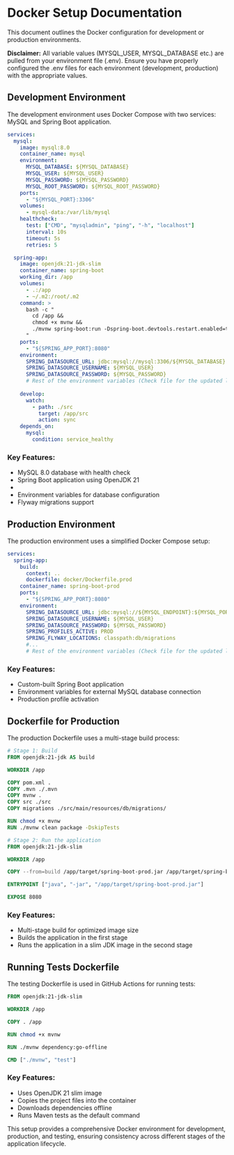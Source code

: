 # Docker Setup Documentation

This document outlines the Docker configuration for development or production environments.

**Disclaimer:** All variable values (MYSQL_USER, MYSQL_DATABASE etc.) are pulled from your environment file (.env). Ensure you have properly configured the .env files for each environment (development, production) with the appropriate values.

## Development Environment

The development environment uses Docker Compose with two services: MySQL and Spring Boot application.

```yaml
services:
  mysql:
    image: mysql:8.0
    container_name: mysql
    environment:
      MYSQL_DATABASE: ${MYSQL_DATABASE}
      MYSQL_USER: ${MYSQL_USER}
      MYSQL_PASSWORD: ${MYSQL_PASSWORD}
      MYSQL_ROOT_PASSWORD: ${MYSQL_ROOT_PASSWORD}
    ports:
      - "${MYSQL_PORT}:3306"
    volumes:
      - mysql-data:/var/lib/mysql
    healthcheck:
      test: ["CMD", "mysqladmin", "ping", "-h", "localhost"]
      interval: 10s
      timeout: 5s
      retries: 5

  spring-app:
    image: openjdk:21-jdk-slim
    container_name: spring-boot
    working_dir: /app
    volumes:
      - .:/app
      - ~/.m2:/root/.m2
    command: >
      bash -c "
        cd /app &&
        chmod +x mvnw &&
        ./mvnw spring-boot:run -Dspring-boot.devtools.restart.enabled=true
      "
    ports:
      - "${SPRING_APP_PORT}:8080"
    environment:
      SPRING_DATASOURCE_URL: jdbc:mysql://mysql:3306/${MYSQL_DATABASE}
      SPRING_DATASOURCE_USERNAME: ${MYSQL_USER}
      SPRING_DATASOURCE_PASSWORD: ${MYSQL_PASSWORD}
      # Rest of the environment variables (Check file for the updated list)
  
    develop:
      watch:
        - path: ./src
          target: /app/src
          action: sync
    depends_on:
      mysql:
        condition: service_healthy
```

### Key Features:
- MySQL 8.0 database with health check
- Spring Boot application using OpenJDK 21
- 
- Environment variables for database configuration
- Flyway migrations support

## Production Environment

The production environment uses a simplified Docker Compose setup:

```yaml
services:
  spring-app:
    build:
      context: ..
      dockerfile: docker/Dockerfile.prod
    container_name: spring-boot-prod
    ports:
      - "${SPRING_APP_PORT}:8080"
    environment:
      SPRING_DATASOURCE_URL: jdbc:mysql://${MYSQL_ENDPOINT}:${MYSQL_PORT}/${MYSQL_DATABASE}
      SPRING_DATASOURCE_USERNAME: ${MYSQL_USER}
      SPRING_DATASOURCE_PASSWORD: ${MYSQL_PASSWORD}
      SPRING_PROFILES_ACTIVE: PROD
      SPRING_FLYWAY_LOCATIONS: classpath:db/migrations
      #...
      # Rest of the environment variables (Check file for the updated list)
```

### Key Features:
- Custom-built Spring Boot application
- Environment variables for external MySQL database connection
- Production profile activation

## Dockerfile for Production

The production Dockerfile uses a multi-stage build process:

```dockerfile
# Stage 1: Build
FROM openjdk:21-jdk AS build

WORKDIR /app

COPY pom.xml .
COPY .mvn ./.mvn
COPY mvnw .
COPY src ./src
COPY migrations ./src/main/resources/db/migrations/

RUN chmod +x mvnw
RUN ./mvnw clean package -DskipTests

# Stage 2: Run the application
FROM openjdk:21-jdk-slim

WORKDIR /app

COPY --from=build /app/target/spring-boot-prod.jar /app/target/spring-boot-prod.jar

ENTRYPOINT ["java", "-jar", "/app/target/spring-boot-prod.jar"]

EXPOSE 8080
```

### Key Features:
- Multi-stage build for optimized image size
- Builds the application in the first stage
- Runs the application in a slim JDK image in the second stage

## Running Tests Dockerfile

The testing Dockerfile is used in GitHub Actions for running tests:

```dockerfile
FROM openjdk:21-jdk-slim

WORKDIR /app

COPY . /app

RUN chmod +x mvnw

RUN ./mvnw dependency:go-offline

CMD ["./mvnw", "test"]
```

### Key Features:
- Uses OpenJDK 21 slim image
- Copies the project files into the container
- Downloads dependencies offline
- Runs Maven tests as the default command

This setup provides a comprehensive Docker environment for development, production, and testing, ensuring consistency across different stages of the application lifecycle.